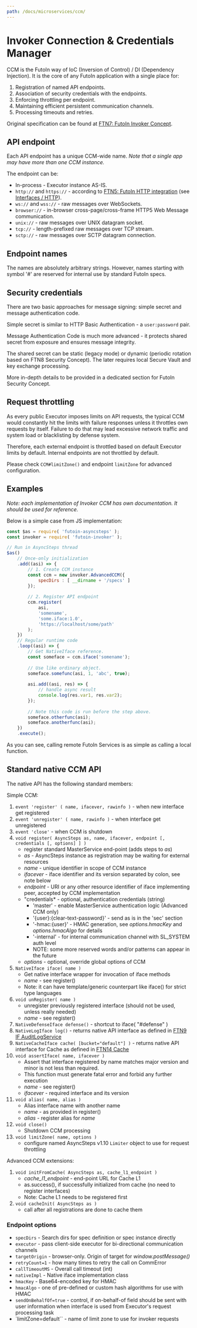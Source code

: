 ```yaml
---
path: /docs/microservices/ccm/
---
```


# Invoker Connection & Credentials Manager

CCM is the FutoIn way of IoC (Inversion of Control) / DI (Dependency Injection).
It is the core of any FutoIn application with a single place for:

1. Registration of named API endpoints.
1. Association of security credentials with the endpoints.
1. Enforcing throttling per endpoint.
1. Maintaining efficient persistent communication channels.
1. Processing timeouts and retries.

Original specification can be found at [FTN7: FutoIn Invoker Concept][FTN7].

## API endpoint

Each API endpoint has a unique CCM-wide name.
*Note that a single app may have more than one CCM instance.*

The endpoint can be:

* In-process - Executor instance AS-IS.
* `http://` and `https://` - according to [FTN5: FutoIn HTTP integration][FTN5] (see [Interfaces / HTTP](/docs/ifaces/http/)).
* `ws://` and `wss://` - raw messages over WebSockets.
* `browser://` - in-browser cross-page/cross-frame HTTP5 Web Message communication.
* `unix://` - raw messages over UNIX datagram socket.
* `tcp://` - length-prefixed raw messages over TCP stream.
* `sctp://` - raw messages over SCTP datagram connection.

## Endpoint names

The names are absolutely arbitrary strings. However, names starting with
symbol '#' are reserved for internal use by standard FutoIn specs.

## Security credentials

There are two basic approaches for message signing: simple secret and message authentication code.

Simple secret is similar to HTTP Basic Authentication - a `user:password` pair.

Message Authentication Code is much more advanced - it protects shared secret from exposure and ensures
message integrity.

The shared secret can be static (legacy mode) or dynamic (periodic rotation based on FTN8 Security Concept).
The later requires local Secure Vault and key exchange processing.

More in-depth details to be provided in a dedicated section for FutoIn Security Concept.

## Request throttling

As every public Executor imposes limits on API requests, the typical CCM would constantly hit
the limits with failure responses unless it throttles own requests by itself. Failure to do that
may lead excessive network traffic and system load or blacklisting by defense system.

Therefore, each external endpoint is throttled based on default Executor limits by default.
Internal endpoints are not throttled by default.

Please check `CCM#limitZone()` and endpoint `limitZone` for advanced configuration.


## Examples

*Note: each implementation of Invoker CCM has own documentation. It should be used for reference.*

Below is a simple case from JS implementation:

```javascript
const $as = require( 'futoin-asyncsteps' );
const invoker = require( 'futoin-invoker' );

// Run in AsyncSteps thread
$as()
    // Once-only initialization
    .add((asi) => {
        // 1. Create CCM instance
        const ccm = new invoker.AdvancedCCM({
            specDirs : [ __dirname + '/specs' ]
        });
        
        // 2. Register API endpoint
        ccm.register(
            asi,
            'somename',
            'some.iface:1.0',
            'https://localhost/some/path'
        );
    })
    // Regular runtime code
    .loop((asi) => {
        // Get NativeIface reference.
        const someface = ccm.iface('somename');
        
        // Use like ordinary object.
        someface.somefunc(asi, 1, 'abc', true);
        
        asi.add((asi, res) => {
            // handle async result
            console.log(res.var1, res.var2);
        });
        
        // Note this code is run before the step above.
        someface.otherfunc(asi);
        someface.anotherfunc(asi);
    })
    .execute();
```

As you can see, calling remote FutoIn Services is as simple as calling a local function.


## Standard native CCM API

The native API has the following standard members:

Simple CCM:

1. `event 'register' ( name, ifacever, rawinfo )` - when new interface get registered
1. `event 'unregister' ( name, rawinfo )` - when interface get unregistered
1. `event 'close'` - when CCM is shutdown
1. `void register( AsyncSteps as, name, ifacever, endpoint [, credentials [, options] ] )`
    * register standard MasterService end-point (adds steps to *as*)
    * *as* - AsyncSteps instance as registration may be waiting for external resources
    * *name* - unique identifier in scope of CCM instance
    * *ifacever* - iface identifier and its version separated by colon, see note below
    * *endpoint* - URI or any other resource identifier of iface implementing peer, accepted by CCM implementation
    * "credentials* - optional, authentication credentials (string)
        * 'master' - enable MasterService authentication logic (Advanced CCM only)
        * '{user}:{clear-text-password}' - send as is in the 'sec' section
        * '-hmac:{user}' - HMAC generation, see *options.hmacKey* and *options.hmacAlgo* for details
        * '-internal' - for internal communication channel with SL_SYSTEM auth level
        * NOTE: some more reserved words and/or patterns can appear in the future
    * *options* - optional, override global options of CCM
1. `NativeIface iface( name )`
    * Get native interface wrapper for invocation of iface methods
    * *name* - see register()
    * Note: it can have template/generic counterpart like iface<NativeImpl>() for strict type languages
1. `void unRegister( name )`
    * unregister previously registered interface (should not be used, unless really needed)
    * *name* - see register()
1. `NativeDefenseIface defense()` - shortcut to iface( "#defense" )
1. `NativeLogIface log()` - returns native API interface as defined in [FTN9 IF AuditLogService][]
1. `NativeCacheIface cache( [bucket="default"] )` - returns native API interface for Cache as defined in [FTN14 Cache][]
1. `void assertIface( name, ifacever )`
    * Assert that interface registered by name matches major version and minor is not less than required.
    * This function must generate fatal error and forbid any further execution
    * *name* - see register()
    * *ifacever* - required interface and its version
1. `void alias( name, alias )`
    * Alias interface name with another name
    * *name* - as provided in register()
    * *alias* - register alias for *name*
1. `void close()`
    * Shutdown CCM processing
1. `void limitZone( name, options )`
    * configure named AsyncSteps v1.10 `Limiter` object to use for request throttling

Advanced CCM extensions:

1. `void initFromCache( AsyncSteps as, cache_l1_endpoint )`
    * *cache_l1_endpoint* - end-point URL for Cache L1
    * as.success(), if successfully initialized from cache (no need to register interfaces)
    * Note: Cache L1 needs to be registered first
1. `void cacheInit( AsyncSteps as )`
    * call after all registrations are done to cache them

### Endpoint options

* `specDirs` - Search dirs for spec definition or spec instance directly
* `executor` - pass client-side executor for bi-directional communication channels
* `targetOrigin` - browser-only. Origin of target for *window.postMessage()*
* `retryCount=1` - how many times to retry the call on CommError
* `callTimeoutMS` - Overall call timeout (int)
* `nativeImpl` - Native iface implementation class
* `hmacKey` - Base64-encoded key for HMAC
* `hmacAlgo` - one of pre-defined or custom hash algorithms for use with HMAC
* `sendOnBehalfOf=true` - control, if on-behalf-of field should be sent with user information
    when interface is used from Executor's request processing task
* `limitZone=default`` - name of limit zone to use for invoker requests

[FTN5]: https://specs.futoin.org/final/preview/ftn5_iface_http_integration.html
[FTN7]: https://specs.futoin.org/final/preview/ftn7_iface_invoker_concept.html
[FTN9 IF AuditLogService]: https://specs.futoin.org/final/preview/ftn9_if_auditlog.html
[FTN14 Cache]: https://specs.futoin.org/final/preview/ftn14_cache.html
[FTN15 Native Event]: https://specs.futoin.org/final/preview/ftn15_native_event.html
